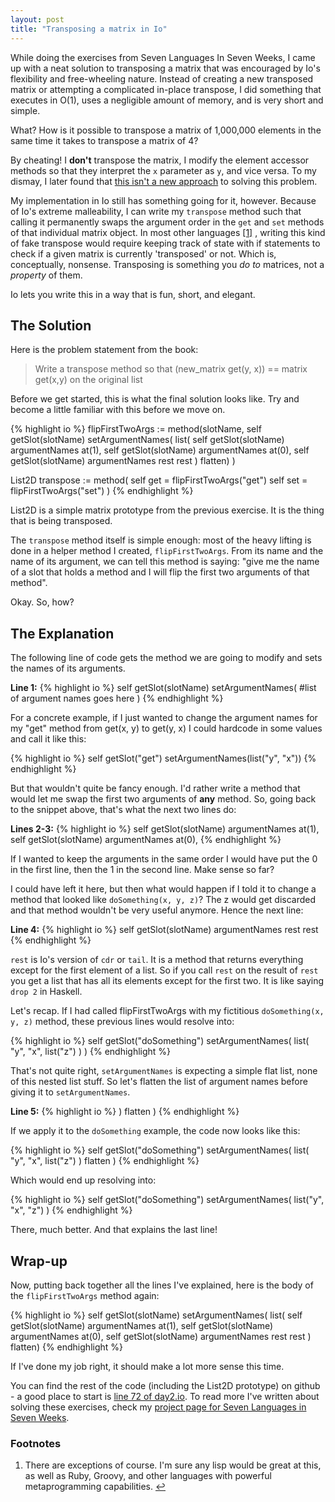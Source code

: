 ```yaml
---
layout: post
title: "Transposing a matrix in Io"
---
```


While doing the exercises from Seven Languages In Seven Weeks, I came up with a
neat solution to transposing a matrix that was encouraged by Io's flexibility
and free-wheeling nature. Instead of creating a new transposed matrix or
attempting a complicated in-place transpose, I did something that executes in
O(1), uses a negligible amount of memory, and is very short and simple. 

What? How is it possible to transpose a matrix of 1,000,000 elements in
the same time it takes to transpose a matrix of 4? 

By cheating! I **don't** transpose the matrix, I modify the element accessor
methods so that they interpret the `x` parameter as `y`, and vice versa. To my
dismay, I later found that [this isn't a new approach](http://en.wikipedia.org/wiki/Transpose#Implementation_of_matrix_transposition_on_computers) to solving this 
problem. 

My implementation in Io still has something going for it, however. Because of Io's
extreme malleability, I can write my `transpose` method such that calling it
permanently swaps the argument order in the `get` and `set` methods of that
individual matrix object. In most other languages
<a href="#footnote-1" id="footnote-1-link" class="super">[1]</a>
, writing
this kind of fake transpose would require keeping track of state with if
statements to check if a given matrix is currently 'transposed' or not. Which
is, conceptually, nonsense. Transposing is something you *do to* matrices, not
a *property* of them.

Io lets you write this in a way that is fun, short, and elegant.

The Solution
---

Here is the problem statement from the book:

> Write a transpose method so that (new\_matrix get(y, x)) == matrix get(x,y) on the original list

Before we get started, this is what the final solution looks like. Try and
become a little familiar with this before we move on.

{% highlight io %}
flipFirstTwoArgs := method(slotName,
    self getSlot(slotName) setArgumentNames( list(
        self getSlot(slotName) argumentNames at(1),
        self getSlot(slotName) argumentNames at(0),
        self getSlot(slotName) argumentNames rest rest
    ) flatten)
)

List2D transpose := method(
    self get = flipFirstTwoArgs("get")
    self set = flipFirstTwoArgs("set")
)
{% endhighlight %}

List2D is a simple matrix prototype from the previous exercise. It is
the thing that is being transposed.

The `transpose` method itself is simple enough: most of the heavy lifting is done in a helper
method I created, `flipFirstTwoArgs`. From its name and the name of its argument, we can
tell this method is saying: "give me the name of a slot that holds a method and
I will flip the first two arguments of that method".

Okay. So, how?


The Explanation
---

The following line of code gets the method we are going to modify and sets the names of its arguments.

**Line 1:**
{% highlight io %}
    self getSlot(slotName) setArgumentNames( 
        #list of argument names goes here 
    )
{% endhighlight %}

For a concrete example, if I just wanted to change the argument names for my "get" method from get(x, y) to get(y, x) I could hardcode in some values and call it like this:

{% highlight io %}
    self getSlot("get") setArgumentNames(list("y", "x"))
{% endhighlight %}

But that wouldn't quite be fancy enough. I'd rather write a method that would let me swap the first two arguments of **any** method. So, going back to the snippet above, that's what the next two lines do:

**Lines 2-3:**
{% highlight io %}
    self getSlot(slotName) argumentNames at(1),
    self getSlot(slotName) argumentNames at(0),
{% endhighlight %}

If I wanted to keep the arguments in the same order I would have put the 0 in the first line, then the 1 in the second line. Make sense so far?

I could have left it here, but then what would happen if I told it to change a method that looked like `doSomething(x, y, z)`? The z would get discarded and that method wouldn't be very useful anymore. Hence the next line:

**Line 4:**
{% highlight io %}
    self getSlot(slotName) argumentNames rest rest
{% endhighlight %}

`rest` is Io's version of `cdr` or `tail`. It is a method that returns everything except for the first element of a list. So if you call `rest` on the result of `rest` you get a list that has all its elements except for the first two. It is like saying `drop 2` in Haskell.

Let's recap. If I had called flipFirstTwoArgs with my fictitious `doSomething(x, y, z)` method, these previous lines would resolve into:

{% highlight io %}
    self getSlot("doSomething") setArgumentNames( list(
        "y", 
        "x", 
        list("z")
    ) )
{% endhighlight %}

That's not quite right, `setArgumentNames` is expecting a simple flat list, none of this nested list stuff. So let's flatten the list of argument names before giving it to `setArgumentNames`.

**Line 5:**
{% highlight io %}
    ) flatten )
{% endhighlight %}

If we apply it to the `doSomething` example, the code now looks like this:

{% highlight io %}
    self getSlot("doSomething") setArgumentNames( list(
        "y", 
        "x", 
        list("z")
    ) flatten ) 
{% endhighlight %}

Which would end up resolving into:

{% highlight io %}
    self getSlot("doSomething") setArgumentNames( list("y", "x", "z") )
{% endhighlight %}

There, much better. And that explains the last line!

Wrap-up
---

Now, putting back together all the lines I've explained, here is the body of the
`flipFirstTwoArgs` method again:

{% highlight io %}
    self getSlot(slotName) setArgumentNames( list(
        self getSlot(slotName) argumentNames at(1),
        self getSlot(slotName) argumentNames at(0),
        self getSlot(slotName) argumentNames rest rest
    ) flatten)
{% endhighlight %}

If I've done my job right, it should make a lot more sense this time.

You can find the rest of the code (including the List2D prototype) on github -
a good place to start is [line 72 of day2.io](https://github.com/nickknw/seven-languages-in-seven-weeks/blob/master/week-2-io/day2.io#L72). To read more I've written
about solving these exercises, check my [project page for Seven Languages in Seven Weeks](/projects/seven-languages-in-seven-weeks/).

<h3>Footnotes</h3>

<ol><li>There are exceptions of course. I'm sure any lisp would be great at this, as well as Ruby, Groovy, and other languages with powerful metaprogramming capabilities. <a href="#footnote-1-link" id="footnote-1">↩</a></li></ol>
